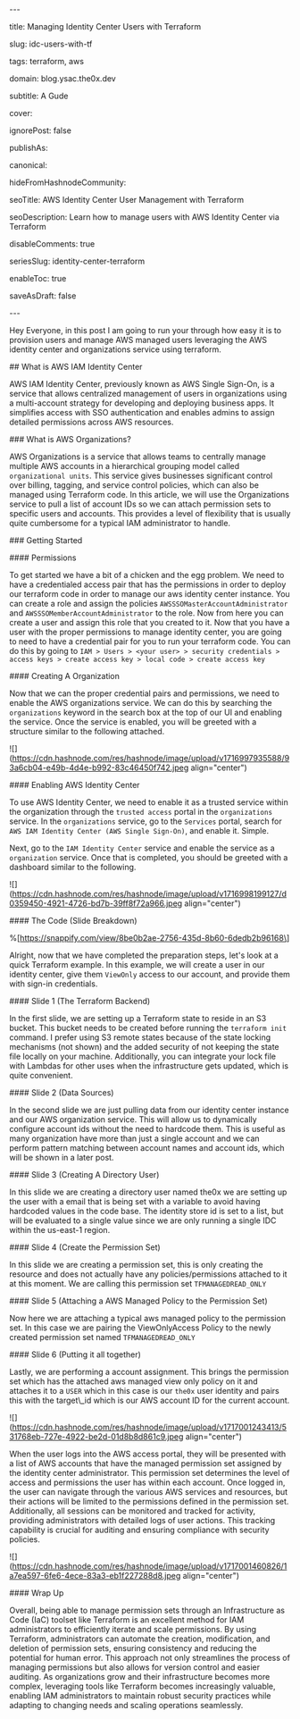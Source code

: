 \---

title: Managing Identity Center Users with Terraform

slug: idc-users-with-tf

tags: terraform, aws

domain: blog.ysac.the0x.dev

subtitle: A Gude

cover:

ignorePost: false

publishAs:

canonical:

hideFromHashnodeCommunity:

seoTitle: AWS Identity Center User Management with Terraform

seoDescription: Learn how to manage users with AWS Identity Center via Terraform

disableComments: true

seriesSlug: identity-center-terraform

enableToc: true

saveAsDraft: false

\---

Hey Everyone, in this post I am going to run your through how easy it is to provision users and manage AWS managed users leveraging the AWS identity center and organizations service using terraform.

\## What is AWS IAM Identity Center

AWS IAM Identity Center, previously known as AWS Single Sign-On, is a service that allows centralized management of users in organizations using a multi-account strategy for developing and deploying business apps. It simplifies access with SSO authentication and enables admins to assign detailed permissions across AWS resources.

\### What is AWS Organizations?

AWS Organizations is a service that allows teams to centrally manage multiple AWS accounts in a hierarchical grouping model called `organizational units`. This service gives businesses significant control over billing, tagging, and service control policies, which can also be managed using Terraform code. In this article, we will use the Organizations service to pull a list of account IDs so we can attach permission sets to specific users and accounts. This provides a level of flexibility that is usually quite cumbersome for a typical IAM administrator to handle.

\### Getting Started

\#### Permissions

To get started we have a bit of a chicken and the egg problem. We need to have a credentialed access pair that has the permissions in order to deploy our terraform code in order to manage our aws identity center instance. You can create a role and assign the policies `AWSSSOMasterAccountAdministrator` and `AWSSSOMemberAccountAdministrator` to the role. Now from here you can create a user and assign this role that you created to it. Now that you have a user with the proper permissions to manage identity center, you are going to need to have a credential pair for you to run your terraform code. You can do this by going to `IAM > Users > <your user> > security credentials > access keys > create access key > local code > create access key`

\#### Creating A Organization

Now that we can the proper credential pairs and permissions, we need to enable the AWS organizations service. We can do this by searching the `organizations` keyword in the search box at the top of our UI and enabling the service. Once the service is enabled, you will be greeted with a structure similar to the following attached.

!\[\](https://cdn.hashnode.com/res/hashnode/image/upload/v1716997935588/93a6cb04-e49b-4d4e-b992-83c46450f742.jpeg align="center")

\#### Enabling AWS Identity Center

To use AWS Identity Center, we need to enable it as a trusted service within the organization through the `trusted access` portal in the `organizations` service. In the `organizations` service, go to the `Services` portal, search for `AWS IAM Identity Center (AWS Single Sign-On)`, and enable it. Simple.

Next, go to the `IAM Identity Center` service and enable the service as a `organization` service. Once that is completed, you should be greeted with a dashboard similar to the following.

!\[\](https://cdn.hashnode.com/res/hashnode/image/upload/v1716998199127/d0359450-4921-4726-bd7b-39ff8f72a966.jpeg align="center")

\#### The Code (Slide Breakdown)

%\[https://snappify.com/view/8be0b2ae-2756-435d-8b60-6dedb2b96168\]

Alright, now that we have completed the preparation steps, let's look at a quick Terraform example. In this example, we will create a user in our identity center, give them `ViewOnly` access to our account, and provide them with sign-in credentials.

\#### Slide 1 (The Terraform Backend)

In the first slide, we are setting up a Terraform state to reside in an S3 bucket. This bucket needs to be created before running the `terraform init` command. I prefer using S3 remote states because of the state locking mechanisms (not shown) and the added security of not keeping the state file locally on your machine. Additionally, you can integrate your lock file with Lambdas for other uses when the infrastructure gets updated, which is quite convenient.

\#### Slide 2 (Data Sources)

In the second slide we are just pulling data from our identity center instance and our AWS organization service. This will allow us to dynamically configure account ids without the need to hardcode them. This is useful as many organization have more than just a single account and we can perform pattern matching between account names and account ids, which will be shown in a later post.

\#### Slide 3 (Creating A Directory User)

In this slide we are creating a directory user named the0x we are setting up the user with a email that is being set with a variable to avoid having hardcoded values in the code base. The identity store id is set to a list, but will be evaluated to a single value since we are only running a single IDC within the us-east-1 region.

\#### Slide 4 (Create the Permission Set)

In this slide we are creating a permission set, this is only creating the resource and does not actually have any policies/permissions attached to it at this moment. We are calling this permission set `TFMANAGEDREAD_ONLY`

\#### Slide 5 (Attaching a AWS Managed Policy to the Permission Set)

Now here we are attaching a typical aws managed policy to the permission set. In this case we are pairing the ViewOnlyAccess Policy to the newly created permission set named `TFMANAGEDREAD_ONLY`

\#### Slide 6 (Putting it all together)

Lastly, we are performing a account assignment. This brings the permission set which has the attached aws managed view only policy on it and attaches it to a `USER` which in this case is our `the0x` user identity and pairs this with the target\\\_id which is our AWS account ID for the current account.

!\[\](https://cdn.hashnode.com/res/hashnode/image/upload/v1717001243413/531768eb-727e-4922-be2d-01d8b8d861c9.jpeg align="center")

When the user logs into the AWS access portal, they will be presented with a list of AWS accounts that have the managed permission set assigned by the identity center administrator. This permission set determines the level of access and permissions the user has within each account. Once logged in, the user can navigate through the various AWS services and resources, but their actions will be limited to the permissions defined in the permission set. Additionally, all sessions can be monitored and tracked for activity, providing administrators with detailed logs of user actions. This tracking capability is crucial for auditing and ensuring compliance with security policies.

!\[\](https://cdn.hashnode.com/res/hashnode/image/upload/v1717001460826/1a7ea597-6fe6-4ece-83a3-eb1f227288d8.jpeg align="center")

\#### Wrap Up

Overall, being able to manage permission sets through an Infrastructure as Code (IaC) toolset like Terraform is an excellent method for IAM administrators to efficiently iterate and scale permissions. By using Terraform, administrators can automate the creation, modification, and deletion of permission sets, ensuring consistency and reducing the potential for human error. This approach not only streamlines the process of managing permissions but also allows for version control and easier auditing. As organizations grow and their infrastructure becomes more complex, leveraging tools like Terraform becomes increasingly valuable, enabling IAM administrators to maintain robust security practices while adapting to changing needs and scaling operations seamlessly.
